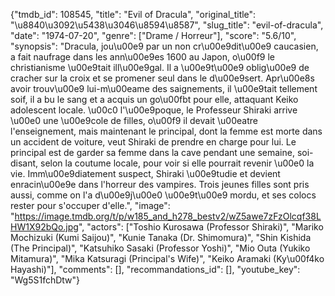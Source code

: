 {"tmdb_id": 108545, "title": "Evil of Dracula", "original_title": "\u8840\u3092\u5438\u3046\u8594\u8587", "slug_title": "evil-of-dracula", "date": "1974-07-20", "genre": ["Drame / Horreur"], "score": "5.6/10", "synopsis": "Dracula, jou\u00e9 par un non cr\u00e9dit\u00e9 caucasien, a fait naufrage dans les ann\u00e9es 1600 au Japon, o\u00f9 le christianisme \u00e9tait ill\u00e9gal. Il a \u00e9t\u00e9 oblig\u00e9 de cracher sur la croix et se promener seul dans le d\u00e9sert. Apr\u00e8s avoir trouv\u00e9 lui-m\u00eame des saignements, il \u00e9tait tellement soif, il a bu le sang et a acquis un go\u00fbt pour elle, attaquant Keiko adolescent locale. \u00c0 l'\u00e9poque, le Professeur Shiraki arrive \u00e0 une \u00e9cole de filles, o\u00f9 il devait \u00eatre l'enseignement, mais maintenant le principal, dont la femme est morte dans un accident de voiture, veut Shiraki de prendre en charge pour lui. Le principal est de garder sa femme dans la cave pendant une semaine, soi-disant, selon la coutume locale, pour voir si elle pourrait revenir \u00e0 la vie. Imm\u00e9diatement suspect, Shiraki \u00e9tudie et devient enracin\u00e9e dans l'horreur des vampires. Trois jeunes filles sont pris aussi, comme on l'a d\u00e9j\u00e0 \u00e9t\u00e9 mordu, et ses colocs rester pour s'occuper d'elle.", "image": "https://image.tmdb.org/t/p/w185_and_h278_bestv2/wZ5awe7zFzOlcqf38LHW1X92bQo.jpg", "actors": ["Toshio Kurosawa (Professor Shiraki)", "Mariko Mochizuki (Kumi Saijou)", "Kunie Tanaka (Dr. Shimomura)", "Shin Kishida (The Principal)", "Katsuhiko Sasaki (Professor Yoshi)", "Mio Outa (Yukiko Mitamura)", "Mika Katsuragi (Principal's Wife)", "Keiko Aramaki (Ky\u00f4ko Hayashi)"], "comments": [], "recommandations_id": [], "youtube_key": "Wg5S1fchDtw"}